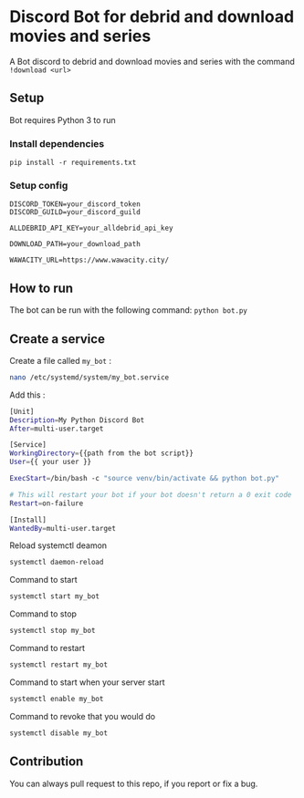 # Discord Bot for debrid and download movies and series

A Bot discord to debrid and download movies and series with the command 
```!download <url>```

## Setup
Bot requires Python 3 to run

### Install dependencies
```pip install -r requirements.txt```

### Setup config
```.env
DISCORD_TOKEN=your_discord_token
DISCORD_GUILD=your_discord_guild

ALLDEBRID_API_KEY=your_alldebrid_api_key

DOWNLOAD_PATH=your_download_path

WAWACITY_URL=https://www.wawacity.city/
```

## How to run
The bot can be run with the following command:
```python bot.py```

## Create a service

Create a file called `my_bot` :

```sh
nano /etc/systemd/system/my_bot.service
```

Add this :

```sh
[Unit]
Description=My Python Discord Bot
After=multi-user.target

[Service]
WorkingDirectory={{path from the bot script}}
User={{ your user }}

ExecStart=/bin/bash -c "source venv/bin/activate && python bot.py" 

# This will restart your bot if your bot doesn't return a 0 exit code
Restart=on-failure

[Install]
WantedBy=multi-user.target
```

Reload systemctl deamon

```sh
systemctl daemon-reload
```

Command to start

```sh
systemctl start my_bot
```

Command to stop

```sh
systemctl stop my_bot
```

Command to restart

```sh
systemctl restart my_bot
```

Command to start when your server start

```sh
systemctl enable my_bot
```

Command to revoke that you would do

```sh
systemctl disable my_bot
```

## Contribution
You can always pull request to this repo, if you report or fix a bug.